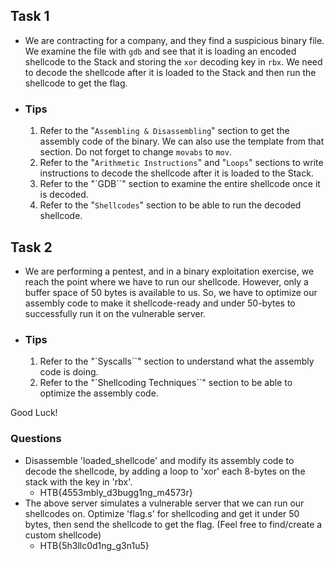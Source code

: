 ## Task 1
- We are contracting for a company, and they find a suspicious binary file. We examine the file with `gdb` and see that it is loading an encoded shellcode to the Stack and storing the `xor` decoding key in `rbx`. We need to decode the shellcode after it is loaded to the Stack and then run the shellcode to get the flag.
- ### Tips
	1. Refer to the "`Assembling & Disassembling`" section to get the assembly code of the binary. We can also use the template from that section. Do not forget to change `movabs` to `mov`.
	2. Refer to the "`Arithmetic Instructions`" and "`Loops`" sections to write instructions to decode the shellcode after it is loaded to the Stack.
	3. Refer to the "`GDB``" section to examine the entire shellcode once it is decoded.
	4. Refer to the "`Shellcodes`" section to be able to run the decoded shellcode.



## Task 2
- We are performing a pentest, and in a binary exploitation exercise, we reach the point where we have to run our shellcode. However, only a buffer space of 50 bytes is available to us. So, we have to optimize our assembly code to make it shellcode-ready and under 50-bytes to successfully run it on the vulnerable server.
- ### Tips
	1. Refer to the "`Syscalls``" section to understand what the assembly code is doing.
	2. Refer to the "`Shellcoding Techniques``" section to be able to optimize the assembly code.


Good Luck!


### Questions
- Disassemble 'loaded_shellcode' and modify its assembly code to decode the shellcode, by adding a loop to 'xor' each 8-bytes on the stack with the key in 'rbx'.
	- HTB{4553mbly_d3bugg1ng_m4573r}
- The above server simulates a vulnerable server that we can run our shellcodes on. Optimize 'flag.s' for shellcoding and get it under 50 bytes, then send the shellcode to get the flag. (Feel free to find/create a custom shellcode)
	- HTB{5h3llc0d1ng_g3n1u5}